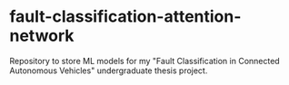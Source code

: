 # fault-classification-attention-network
Repository to store ML models for my "Fault Classification in Connected Autonomous Vehicles" undergraduate thesis project.
